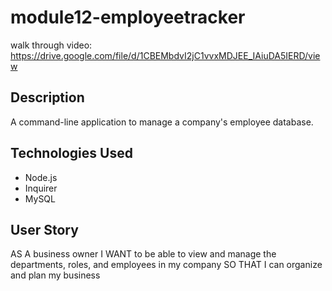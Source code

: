 # module12-employeetracker

walk through video: https://drive.google.com/file/d/1CBEMbdvI2jC1vvxMDJEE_IAiuDA5IERD/view

## Description
A command-line application to manage a company's employee database.

## Technologies Used
* Node.js
* Inquirer
* MySQL

## User Story
AS A business owner
I WANT to be able to view and manage the departments, roles, and employees in my company
SO THAT I can organize and plan my business